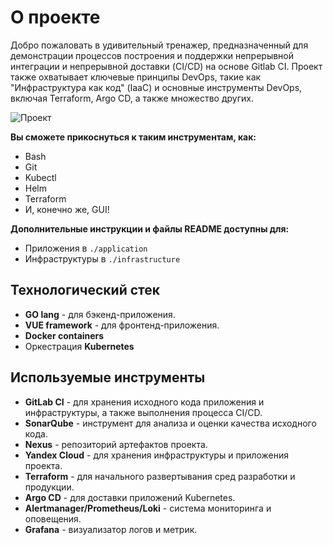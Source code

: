 # О проекте

Добро пожаловать в удивительный тренажер, предназначенный для демонстрации процессов построения и поддержки непрерывной интеграции и непрерывной доставки (CI/CD) на основе Gitlab CI. Проект также охватывает ключевые принципы DevOps, такие как "Инфраструктура как код" (IaaC) и основные инструменты DevOps, включая Terraform, Argo CD, а также множество других.

![Проект](https://dmitryz.ru/images/frontpage.png)

**Вы сможете прикоснуться к таким инструментам, как:**
- Bash
- Git
- Kubectl
- Helm
- Terraform
- И, конечно же, GUI!

**Дополнительные инструкции и файлы README доступны для:**
- Приложения в `./application`
- Инфраструктуры в `./infrastructure`

## Технологический стек
- **GO lang** - для бэкенд-приложения.
- **VUE framework** - для фронтенд-приложения.
- **Docker containers**
- Оркестрация **Kubernetes**

## Используемые инструменты

- **GitLab CI** - для хранения исходного кода приложения и инфраструктуры, а также выполнения процесса CI/CD.
- **SonarQube** - инструмент для анализа и оценки качества исходного кода.
- **Nexus** - репозиторий артефактов проекта.
- **Yandex Cloud** - для хранения инфраструктуры и приложения проекта.
- **Terraform** - для начального развертывания сред разработки и продукции.
- **Argo CD** - для доставки приложений Kubernetes.
- **Alertmanager/Prometheus/Loki** - система мониторинга и оповещения.
- **Grafana** - визуализатор логов и метрик.
